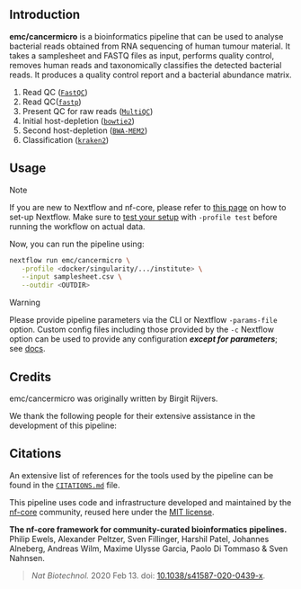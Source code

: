 ## Introduction

**emc/cancermicro** is a bioinformatics pipeline that can be used to analyse bacterial reads obtained from RNA sequencing of human tumour material. It takes a samplesheet and FASTQ files as input, performs quality control, removes human reads and taxonomically classifies the detected bacterial reads. It produces a quality control report and a bacterial abundance matrix.

<!-- TODO nf-core:
   Check if output is still up to date.
-->


<!-- TODO nf-core: Include a figure that guides the user through the major workflow steps. Many nf-core
     workflows use the "tube map" design for that. See https://nf-co.re/docs/contributing/design_guidelines#examples for examples.   -->

<!-- TODO nf-core: Fill in short bullet-pointed list of the default steps in the pipeline
Check if tools are still up to date. -->

1. Read QC ([`FastQC`](https://www.bioinformatics.babraham.ac.uk/projects/fastqc/))
2. Read QC([`fastp`](https://github.com/OpenGene/fastp))
3. Present QC for raw reads ([`MultiQC`](http://multiqc.info/))
4. Initial host-depletion ([`bowtie2`](https://bowtie-bio.sourceforge.net/bowtie2/index.shtml))
5. Second host-depletion ([`BWA-MEM2`](https://github.com/bwa-mem2/bwa-mem2))
6. Classification ([`kraken2`](https://ccb.jhu.edu/software/kraken2/))

## Usage

> [!NOTE]
> If you are new to Nextflow and nf-core, please refer to [this page](https://nf-co.re/docs/usage/installation) on how to set-up Nextflow. Make sure to [test your setup](https://nf-co.re/docs/usage/introduction#how-to-run-a-pipeline) with `-profile test` before running the workflow on actual data.

<!-- TODO nf-core: Describe the minimum required steps to execute the pipeline, e.g. how to prepare samplesheets.
     Explain what rows and columns represent. For instance (please edit as appropriate):

First, prepare a samplesheet with your input data that looks as follows:

`samplesheet.csv`:

```csv
sample,fastq_1,fastq_2
CONTROL_REP1,AEG588A1_S1_L002_R1_001.fastq.gz,AEG588A1_S1_L002_R2_001.fastq.gz
```

Each row represents a fastq file (single-end) or a pair of fastq files (paired end).

-->

Now, you can run the pipeline using:

<!-- TODO nf-core: update the following command to include all required parameters for a minimal example -->

```bash
nextflow run emc/cancermicro \
   -profile <docker/singularity/.../institute> \
   --input samplesheet.csv \
   --outdir <OUTDIR>
```

> [!WARNING]
> Please provide pipeline parameters via the CLI or Nextflow `-params-file` option. Custom config files including those provided by the `-c` Nextflow option can be used to provide any configuration _**except for parameters**_;
> see [docs](https://nf-co.re/usage/configuration#custom-configuration-files).

## Credits

emc/cancermicro was originally written by Birgit Rijvers.

We thank the following people for their extensive assistance in the development of this pipeline:

<!-- TODO nf-core: If applicable, make list of people who have also contributed. Remove if not -->


## Citations

<!-- TODO nf-core: Add bibliography of tools and data used in your pipeline to CITATIONS.MD file -->

An extensive list of references for the tools used by the pipeline can be found in the [`CITATIONS.md`](CITATIONS.md) file.

This pipeline uses code and infrastructure developed and maintained by the [nf-core](https://nf-co.re) community, reused here under the [MIT license](https://github.com/nf-core/tools/blob/master/LICENSE).

**The nf-core framework for community-curated bioinformatics pipelines.**
Philip Ewels, Alexander Peltzer, Sven Fillinger, Harshil Patel, Johannes Alneberg, Andreas Wilm, Maxime Ulysse Garcia, Paolo Di Tommaso & Sven Nahnsen.
> _Nat Biotechnol._ 2020 Feb 13. doi: [10.1038/s41587-020-0439-x](https://dx.doi.org/10.1038/s41587-020-0439-x).
